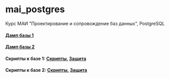 # mai_postgres
Курс МАИ "Проектирование и сопровождение баз данных", PostgreSQL

#### [Дамп базы 1](https://github.com/Dermogod/mai_postgres/blob/main/DBdump.sql)
#### [Дамп базы 2](https://github.com/Dermogod/mai_postgres/blob/main/DBdump_2.sql)
#### Скрипты к базе 1: [Скрипты](https://github.com/Dermogod/mai_postgres/blob/main/file_with_requests.sql), [Защита](https://github.com/Dermogod/mai_postgres/blob/main/query_defence.sql)
#### Скрипты к базе 2: [Скрипты](https://github.com/Dermogod/mai_postgres/blob/main/requests2.sql), [Защита](https://github.com/Dermogod/mai_postgres/blob/main/defence2.sql)
